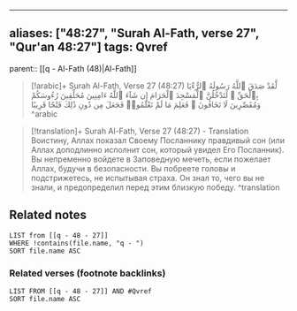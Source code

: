 
---
aliases: ["48:27", "Surah Al-Fath, verse 27", "Qur'an 48:27"]
tags: Qvref
---

parent:: [[q - Al-Fath (48)|Al-Fath]]

> [!arabic]+ Surah Al-Fath, Verse 27 (48:27)
> <span class="quran-arabic">لَّقَدْ صَدَقَ ٱللَّهُ رَسُولَهُ ٱلرُّءْيَا بِٱلْحَقِّ ۖ لَتَدْخُلُنَّ ٱلْمَسْجِدَ ٱلْحَرَامَ إِن شَآءَ ٱللَّهُ ءَامِنِينَ مُحَلِّقِينَ رُءُوسَكُمْ وَمُقَصِّرِينَ لَا تَخَافُونَ ۖ فَعَلِمَ مَا لَمْ تَعْلَمُوا۟ فَجَعَلَ مِن دُونِ ذَٰلِكَ فَتْحًا قَرِيبًا</span>
^arabic

> [!translation]+ Surah Al-Fath, Verse 27 (48:27) - Translation
> Воистину, Аллах показал Своему Посланнику правдивый сон (или Аллах доподлинно исполнит сон, который увидел Его Посланник). Вы непременно войдете в Заповедную мечеть, если пожелает Аллах, будучи в безопасности. Вы побреете головы и подстрижетесь, не испытывая страха. Он знал то, чего вы не знали, и предопределил перед этим близкую победу.
^translation



## Related notes
```dataview
LIST from [[q - 48 - 27]]
WHERE !contains(file.name, "q - ")
SORT file.name ASC
```

### Related verses (footnote backlinks)
```dataview
LIST FROM [[q - 48 - 27]] AND #Qvref
SORT file.name ASC
```

